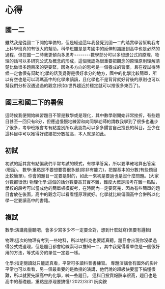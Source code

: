 # 心得 
## 國一二
雖然我是從國二下開始準備的，但是經過這年我發覺到國一二的踏實學習幫助我考上科學班真的有很大的幫助，科學班雖是是考國中的延伸知識讀到高中也是必然的過程，但在國一二時我更傾向多思考¬-------數學部分可以多想想公式的原理，物理的話可以多研究公式及概念的形成，這個我認為很重要把觀念的原理原則理解清楚比做很多題目來的更要緊，因為多方向的思考是一個養成的習慣，且在複試得時候一定會很有幫助!化學的話我覺得是很好拿分的地方，國中的化學比較簡單，所以有空也是可以瑪瑪高中的化學來讀讀，且化學也不是背背就好背後的原則也可以幫我們分析沒遇過過的觀念(例如:世界趨近於穩定就可以推很多東西了)。

## 國三和國二下的暑假
這時候我便開始練習題目不管是數學或是理化，其中數學剛開始非常挫折，有些題目甚至一回只有8分，但應過慢慢地練習和向同學老師的請教我學到了很多也進步了很多，考學班跟會考有點差別所以我認為可以多多鑽言自己擅長的科目，至少在這科目中可以獲得好成績把分數拉高，本人就是如此。

## 初試
初試的話其實有點偏我們平常考試的模式，有標準答案，所以要準確地算出答案(廢話)。
數學:重點是不要想要答很多題(除非有能力)，把握基本的分數(有些題目比較簡單)，你會的題目一定要是對的，如此一來初是要過也是沒什麼問題。(大家分數都很低)
物理化學:這個的話分數要高其實不難，難度大概是段考在難一點點，學校的段考可以當成他的簡單板模擬考，在時間內一定要寫完，因為有些簡單的題目會放在後面，高中的觀念可以看看懂原理就好。化學就比較偏國高中合併所以化學一定要讀高中的書籍。

## 複試
數學:演講竟量聽吧，會多少寫多少不一定要全對，想到什麼就寫(但要有邏輯)

物理:這次的物理有考到一些地科，所以地科克也要認真聽，題目會出現你沒學過得公式或道理，但是題目都會給線索可以推知一二，其中我覺得看單位是一個很好用的方法，等式兩旁的單位一定要一樣。

化學:指定閱讀就只能認真看，平常可多讀科普書練習。
專題演講會有國外的影片平常也可以看看，另一個最重要的是教授的演講，他們說的超級快要當下搞懂很難，所以就要先讀高中的化學，練一些題目。
這科目投資報酬率很高，題目也是高中的基礎題，重點是原理要搞懂!
2022/3/31 阮奕銨

